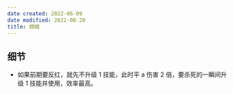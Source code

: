 ```yaml
---
date created: 2022-06-09
date modified: 2022-08-20
title: 嫦娥
---
```


## 细节

- 如果前期要反红，就先不升级 1 技能，此时平 a 伤害 2 倍，要杀死的一瞬间升级 1 技能并使用，效率最高。
